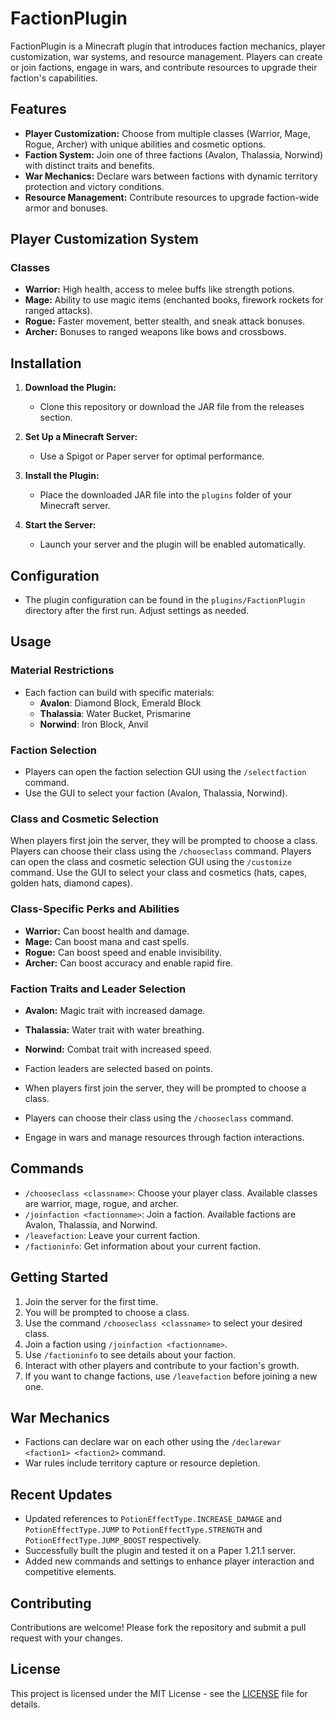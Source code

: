 
# FactionPlugin

FactionPlugin is a Minecraft plugin that introduces faction mechanics, player customization, war systems, and resource management. Players can create or join factions, engage in wars, and contribute resources to upgrade their faction's capabilities.

## Features

- **Player Customization:** Choose from multiple classes (Warrior, Mage, Rogue, Archer) with unique abilities and cosmetic options.
- **Faction System:** Join one of three factions (Avalon, Thalassia, Norwind) with distinct traits and benefits.
- **War Mechanics:** Declare wars between factions with dynamic territory protection and victory conditions.
- **Resource Management:** Contribute resources to upgrade faction-wide armor and bonuses.

## Player Customization System

### Classes

- **Warrior:** High health, access to melee buffs like strength potions.
- **Mage:** Ability to use magic items (enchanted books, firework rockets for ranged attacks).
- **Rogue:** Faster movement, better stealth, and sneak attack bonuses.
- **Archer:** Bonuses to ranged weapons like bows and crossbows.

## Installation

1. **Download the Plugin:**
   - Clone this repository or download the JAR file from the releases section.

2. **Set Up a Minecraft Server:**
   - Use a Spigot or Paper server for optimal performance.

3. **Install the Plugin:**
   - Place the downloaded JAR file into the `plugins` folder of your Minecraft server.

4. **Start the Server:**
   - Launch your server and the plugin will be enabled automatically.

## Configuration

- The plugin configuration can be found in the `plugins/FactionPlugin` directory after the first run. Adjust settings as needed.

## Usage

### Material Restrictions
- Each faction can build with specific materials:
  - **Avalon**: Diamond Block, Emerald Block
  - **Thalassia**: Water Bucket, Prismarine
  - **Norwind**: Iron Block, Anvil

### Faction Selection
- Players can open the faction selection GUI using the `/selectfaction` command.
- Use the GUI to select your faction (Avalon, Thalassia, Norwind).

### Class and Cosmetic Selection
When players first join the server, they will be prompted to choose a class.
Players can choose their class using the `/chooseclass` command.
Players can open the class and cosmetic selection GUI using the `/customize` command.
Use the GUI to select your class and cosmetics (hats, capes, golden hats, diamond capes).

### Class-Specific Perks and Abilities
- **Warrior:** Can boost health and damage.
- **Mage:** Can boost mana and cast spells.
- **Rogue:** Can boost speed and enable invisibility.
- **Archer:** Can boost accuracy and enable rapid fire.

### Faction Traits and Leader Selection
- **Avalon:** Magic trait with increased damage.
- **Thalassia:** Water trait with water breathing.
- **Norwind:** Combat trait with increased speed.
- Faction leaders are selected based on points.

- When players first join the server, they will be prompted to choose a class.
- Players can choose their class using the `/chooseclass` command.
- Engage in wars and manage resources through faction interactions.

## Commands

- `/chooseclass <classname>`: Choose your player class. Available classes are warrior, mage, rogue, and archer.
- `/joinfaction <factionname>`: Join a faction. Available factions are Avalon, Thalassia, and Norwind.
- `/leavefaction`: Leave your current faction.
- `/factioninfo`: Get information about your current faction.

## Getting Started

1. Join the server for the first time.
2. You will be prompted to choose a class.
3. Use the command `/chooseclass <classname>` to select your desired class.
4. Join a faction using `/joinfaction <factionname>`.
5. Use `/factioninfo` to see details about your faction.
6. Interact with other players and contribute to your faction's growth.
7. If you want to change factions, use `/leavefaction` before joining a new one.

## War Mechanics
- Factions can declare war on each other using the `/declarewar <faction1> <faction2>` command.
- War rules include territory capture or resource depletion.

## Recent Updates
- Updated references to `PotionEffectType.INCREASE_DAMAGE` and `PotionEffectType.JUMP` to `PotionEffectType.STRENGTH` and `PotionEffectType.JUMP_BOOST` respectively.
- Successfully built the plugin and tested it on a Paper 1.21.1 server.
- Added new commands and settings to enhance player interaction and competitive elements.

## Contributing

Contributions are welcome! Please fork the repository and submit a pull request with your changes.

## License

This project is licensed under the MIT License - see the [LICENSE](LICENSE) file for details.
